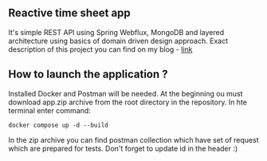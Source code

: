 ## Reactive time sheet app

It's simple REST API using Spring Webflux, MongoDB and layered architecture using basics of domain driven design approach. Exact description of this project you can find on my blog - [link](https://szymonsawicki.net/?p=60)

## How to launch the application ?

Installed Docker and Postman will be needed. At the beginning  ou must download app.zip archive from the root directory in the repository.
In hte terminal enter command:

`docker compose up -d --build`

In the zip archive you can find postman collection which have set of request which are prepared for tests. Don't forget to update id in the header :)



